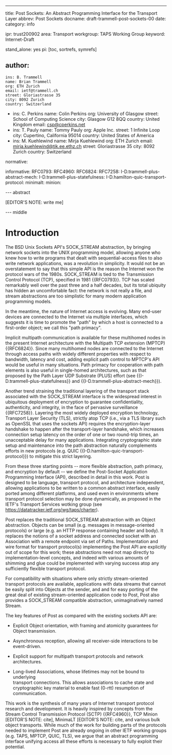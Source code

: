 ---
title: Post Sockets: An Abstract Programming Interface for the Transport Layer
abbrev: Post Sockets
docname: draft-trammell-post-sockets-00
date: 
category: info

ipr: trust200902
area: Transport
workgroup: TAPS Working Group
keyword: Internet-Draft

stand_alone: yes
pi: [toc, sortrefs, symrefs]

author:
  -
    ins: B. Trammell
    name: Brian Trammell
    org: ETH Zurich
    email: ietf@trammell.ch
    street: Gloriastrasse 35
    city: 8092 Zurich
    country: Switzerland
  -
    ins: C. Perkins
    name: Colin Perkins 
    org: University of Glasgow
    street: School of Computing Science
    city: Glasgow  G12 8QQ
    country: United Kingdom
    email: csp@cperkins.net
  -
    ins: T. Pauly
    name: Tommy Pauly
    org: Apple Inc.
    street: 1 Infinite Loop
    city: Cupertino, California 95014
    country: United States of America
  -
    ins: M. Kuehlewind
    name: Mirja Kuehlewind
    org: ETH Zurich
    email: mirja.kuehlewind@tik.ee.ethz.ch
    street: Gloriastrasse 35
    city: 8092 Zurich
    country: Switzerland

normative:

informative:
    RFC0793:
    RFC4960:
    RFC6824:
    RFC7258:
    I-D.trammell-plus-abstract-mech:
    I-D.trammell-plus-statefulness:
    I-D.hamilton-quic-transport-protocol:
    minimalt:
    minion:

--- abstract

[EDITOR'S NOTE: write me]

--- middle

# Introduction

The BSD Unix Sockets API's SOCK_STREAM abstraction, by bringing network
sockets into the UNIX programming model, allowing anyone who knew how to write
programs that dealt with sequential-access files to also write network
applications, was a revolution in simplicity. It would not be an overstatement
to say that this simple API is the reason the Internet won the protocol wars
of the 1980s. SOCK_STREAM is tied to the Transmission Control Protocol (TCP),
specified in 1981 {{RFC0793}}. TCP has scaled remarkably well over the past
three and a half decades, but its total ubiquity has hidden an uncomfortable
fact: the network is not really a file, and stream abstractions are too
simplistic for many modern application programming models.

In the meantime, the nature of Internet access is evolving. Many end-user
devices are connected to the Internet via multiple interfaces, which suggests
it is time to promote the "path" by which a host is connected to a first-order
object; we call this "path primacy". 

Implicit multipath communication is available for these multihomed nodes in
the present Internet architecture with the Multipath TCP extension (MPTCP)
{{RFC6824}}. Since many multihomed nodes are connected to the Internet through
access paths with widely different properties with respect to bandwidth,
latency and cost, adding explicit path control to MPTCP's API would be useful
in many situations. Path primacy for cooperation with path elements is also
useful in single-homed architectures, such as that proposed by the Path Layer
UDP Substrate (PLUS) effort (see {{I-D.trammell-plus-statefulness}} and 
{{I-D.trammell-plus-abstract-mech}}).

Another trend straining the traditional layering of the transport stack
associated with the SOCK_STREAM interface is the widespread interest in
ubiquitous deployment of encryption to guarantee confidentiality,
authenticity, and integrity, in the face of pervasive surveillance
{{RFC7258}}. Layering the most widely deployed encryption technology,
Transport Layer Security (TLS), strictly atop TCP (i.e., via a TLS library
such as OpenSSL that uses the sockets API) requires the encryption-layer
handshake to happen after the transport-layer handshake, which increases
connection setup latency on the order of one or two round-trip times, an
unacceptable delay for many applications. Integrating cryptographic state
setup and maintenance into the path abstraction naturally complements efforts
in new protocols (e.g. QUIC {{I-D.hamilton-quic-transport-protocol}}) to
mitigate this strict layering.

From these three starting points -- more flexible abstraction, path primacy,
and encryption by default -- we define the Post-Socket Application Programming
Interface (API), described in detail in this work. Post is designed to be
language, transport protocol, and architecture independent, allowing
applications to be written to a common abstract interface, easily ported among
different platforms, and used even in environments where transport protocol
selection may be done dynamically, as proposed in the IETF's Transport Services
wotking group (see https://datatracker.ietf.org/wg/taps/charter).

Post replaces the traditional SOCK_STREAM abstraction with an Object
abstraction. Objects can be small (e.g. messages in message-oriented
protocols) or large (e.g. an HTTP response containing header and body). It
replaces the notions of a socket address and connected socket with an
Association with a remote endpoint via set of Paths. Implementation and wire
format for transport protocol(s) implementing the Post API are explicitly out
of scope for this work; these abstractions need not map directly to
implementation-level concepts, and indeed with various amounts of shimming and
glue could be implemented with varying success atop any sufficiently flexible
transport protocol.

For compatibility with situations where only strictly stream-oriented
transport protocols are available, applications with data streams that cannot
be easily split into Objects at the sender, and and for easy porting of the
great deal of existing stream-oriented application code to Post, Post also
provides a SOCK_STREAM compatible abstraction, unimaginatively named Stream.

The key features of Post as compared with the existing sockets API are:

- Explicit Object orientation, with framing and atomicity guarantees for
  Object transmission.

- Asynchronous reception, allowing all receiver-side interactions to be 
  event-driven. 

- Explicit support for multipath transport protocols and network architectures. 

- Long-lived Associations, whose lifetimes may not be bound to underlying \
  transport connections. This allows associations to cache state and 
  cryptographic key material to enable fast (0-rtt) resumption of communication.

This work is the synthesis of many years of Internet transport protocol
research and development. It is heavily inspired by concepts from the Stream
Control Transmission Protocol (SCTP) {{RFC4960}}, TCP Minion [EDITOR'S NOTE:
cite], MinimaLT [EDITOR'S NOTE: cite, and various bulk object transports.
While much of the work for building parts of the protocols needed to implement
Post are already ongoing in other IETF working groups (e.g. TAPS, MPTCP, QUIC,
TLS), we argue that an abstract programming interface unifying access all
these efforts is necessary to fully exploit their potential.
